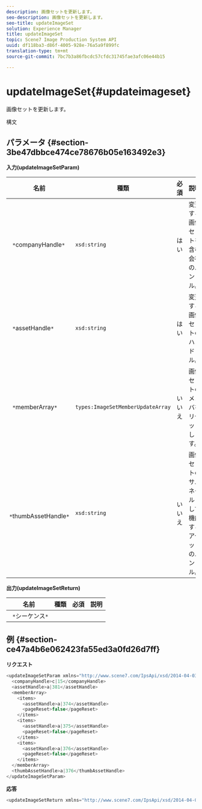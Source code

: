 ```yaml
---
description: 画像セットを更新します。
seo-description: 画像セットを更新します。
seo-title: updateImageSet
solution: Experience Manager
title: updateImageSet
topic: Scene7 Image Production System API
uuid: df118ba3-d86f-4005-928e-76a5a9f899fc
translation-type: tm+mt
source-git-commit: 7bc7b3a86fbcdc57cfdc31745fae3afc06e44b15

---
```



# updateImageSet{#updateimageset}

画像セットを更新します。

構文

## パラメータ {#section-3be47dbbce474ce78676b05e163492e3}

**入力(updateImageSetParam)**

| 名前 | 種類 | 必須 | 説明 |
|---|---|---|---|
| ` *`companyHandle`*` | `xsd:string` | はい | 変更する画像セットを含む会社のハンドル。 |
| ` *`assetHandle`*` | `xsd:string` | はい | 変更する画像セットのハンドル。 |
| ` *`memberArray`*` | `types:ImageSetMemberUpdateArray` | いいえ | 画像セットのメンバをリセットします。 |
| ` *`thumbAssetHandle`*` | `xsd:string` | いいえ | 画像セットのサムネールとして機能するアセットのハンドル。 |

**出力(updateImageSetReturn)**

| 名前 | 種類 | 必須 | 説明 |
|---|---|---|---|
| ` *`シーケンス`*` |  |  |  |

## 例 {#section-ce47a4b6e062423fa55ed3a0fd26d7ff}

**リクエスト**

```java
<updateImageSetParam xmlns="http://www.scene7.com/IpsApi/xsd/2014-04-03"> 
  <companyHandle>c|15</companyHandle> 
  <assetHandle>a|381</assetHandle> 
  <memberArray> 
    <items> 
      <assetHandle>a|374</assetHandle> 
      <pageReset>false</pageReset> 
    </items> 
    <items> 
      <assetHandle>a|375</assetHandle> 
      <pageReset>false</pageReset> 
    </items> 
    <items> 
      <assetHandle>a|376</assetHandle> 
      <pageReset>false</pageReset> 
    </items> 
  </memberArray> 
  <thumbAssetHandle>a|376</thumbAssetHandle> 
</updateImageSetParam>
```

**応答**

```java
<updateImageSetReturn xmlns="http://www.scene7.com/IpsApi/xsd/2014-04-03"/>
```

